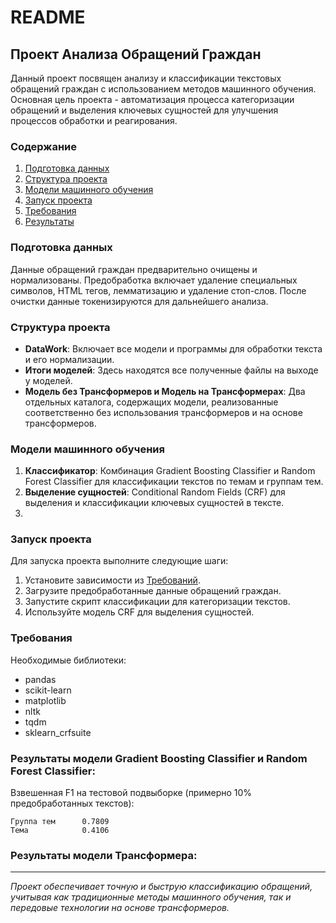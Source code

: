 # README

## Проект Анализа Обращений Граждан

Данный проект посвящен анализу и классификации текстовых обращений граждан с использованием методов машинного обучения. Основная цель проекта - автоматизация процесса категоризации обращений и выделения ключевых сущностей для улучшения процессов обработки и реагирования.

### Содержание
1. [Подготовка данных](#подготовка-данных)
2. [Структура проекта](#структура-проекта)
3. [Модели машинного обучения](#модели-машинного-обучения)
4. [Запуск проекта](#запуск-проекта)
5. [Требования](#требования)
6. [Результаты](#результаты)

### Подготовка данных
Данные обращений граждан предварительно очищены и нормализованы. Предобработка включает удаление специальных символов, HTML тегов, лемматизацию и удаление стоп-слов. После очистки данные токенизируются для дальнейшего анализа.

### Структура проекта
- **DataWork**: Включает все модели и программы для обработки текста и его нормализации.
- **Итоги моделей**: Здесь находятся все полученные файлы на выходе у моделей.
- **Модель без Трансформеров и Модель на Трансформерах**: Два отдельных каталога, содержащих модели, реализованные соответственно без использования трансформеров и на основе трансформеров.

### Модели машинного обучения
1. **Классификатор**: Комбинация Gradient Boosting Classifier и Random Forest Classifier для классификации текстов по темам и группам тем.
2. **Выделение сущностей**: Conditional Random Fields (CRF) для выделения и классификации ключевых сущностей в тексте.
3. 

### Запуск проекта
Для запуска проекта выполните следующие шаги:
1. Установите зависимости из [Требований](#требования).
2. Загрузите предобработанные данные обращений граждан.
3. Запустите скрипт классификации для категоризации текстов.
4. Используйте модель CRF для выделения сущностей.

### Требования
Необходимые библиотеки:
- pandas
- scikit-learn
- matplotlib
- nltk
- tqdm
- sklearn_crfsuite

### Результаты модели Gradient Boosting Classifier и Random Forest Classifier:
Взвешенная F1 на тестовой подвыборке (примерно 10% предобработанных текстов):

```
Группа тем		0.7809
Тема			0.4106
```

### Результаты модели Трансформера:

---

*Проект обеспечивает точную и быструю классификацию обращений, учитывая как традиционные методы машинного обучения, так и передовые технологии на основе трансформеров.*
